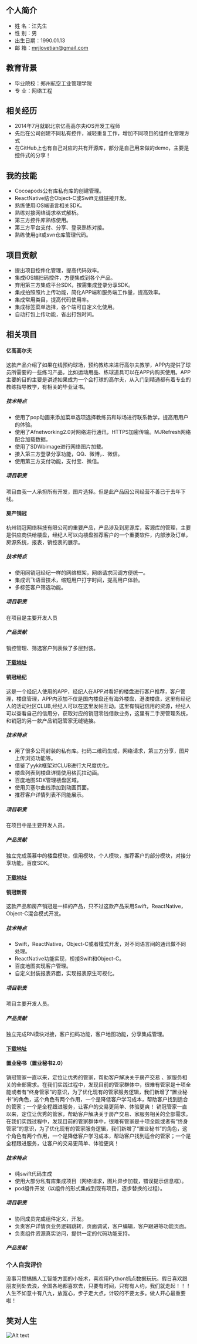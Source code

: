 ## 个人简介

* 姓 名：江先生
* 性 别：男
* 出生日期：1990.01.13
* 邮 箱：mrjlovetian@gmail.com

## 教育背景
* 毕业院校：郑州航空工业管理学院
* 专   业：网络工程


## 相关经历
* 2014年7月就职北京亿高高尔夫iOS开发工程师
* 先后在公司创建不同私有控件，减轻重复工作，增加不同项目的组件化管理方式
* 在GitHub上也有自己对应的共有开源库，部分是自己用来做的demo，主要是控件式的分享！

## 我的技能
* Cocoapods公有库私有库的创建管理。
* ReactNative结合Object-C或Swift无缝链接开发。
* 熟练使用iOS端语言相关SDK。
* 熟练对接网络请求格式解析。
* 第三方控件库熟练使用。
* 第三方平台支付、分享、登录熟练对接。
* 熟练使用git或svn仓库管理代码。

## 项目贡献
* 提出项目控件化管理，提高代码效率。
* 集成iOS端扫码控件，方便集成到各个产品。
* 弃用第三方集成平台SDK，按需集成登录分享SDK。
* 集成拍照照片上传功能，简化APP端和服务端工作量，提高效率。
* 集成常用类目，提高代码使用率。
* 集成标签菜单选择，各个端可自定义化使用。
* 自动打包上传功能，省出打包时间。

## 相关项目
#### 亿高高尔夫
这款产品介绍了如果在线预约球场，预约教练来进行高尔夫教学，APP内提供了球员所需要的一些练习产品，比如运动用品、练球道具可以在APP内购买使用。APP主要的目的主要是讲述如果成为一个会打球的高尔夫，从入门到精通都有着专业的教练指导教学，有相关的毕业证书。
##### 技术特点
* 使用了pop动画来添加菜单选项选择教练员和球场进行联系教学，提高用用户的体验。
* 使用了Afnetworking2.0对网络进行通讯，HTTPS加密传输。MJRefresh网络配合加载数据。
* 使用了SDWbimage进行网络图片加载。
* 接入第三方登录分享功能，QQ、微博，、微信。
* 使用第三方支付功能，支付宝、微信。
##### 项目职责
项目由我一人承担所有开发，图片选择。但是此产品因公司经营不善已于去年下线。

#### 房产销冠
杭州销冠网络科技有限公司的重要产品，产品涉及到房源库，客源库的管理，主要是供应商供给楼盘，经纪人可以向楼盘推荐客户的一个重要软件，内部涉及订单，房源系统，报表，销控表的展示。
##### 技术特点
* 使用同销冠经纪一样的网络框架，网络请求回调方便统一。
* 集成讯飞语音技术，缩短用户打字时间，提高用户体验。
* 多标签客户筛选功能。
##### 项目职责
在项目是主要开发人员
##### 产品贡献
销控管理、筛选客户列表做了多层封装。
#### [下载地址](https://itunes.apple.com/cn/app/%E6%88%BF%E4%BA%A7%E9%94%80%E5%86%A0/id730873754?mt=8)


#### 销冠经纪
这是一个经纪人使用的APP，经纪人在APP对看好的楼盘进行客户推荐，客户管理，楼盘管理，APP内添加不仅是国内楼盘还有海外楼盘，港澳楼盘，这里有经纪人的活动社区CLUB,经纪人可以在这里发帖互动。这里有销冠信用的资源，经纪人可以查看自己的信用分，获取对应的销冠零钱借款业务，这里有二手房管理系统，和销冠的另一款产品销冠管家无缝链接。
##### 技术特点
* 用了很多公司封装的私有库。扫码二维码生成，网络请求，第三方分享，图片上传浏览功能等。
* 借鉴了yykit框架对CLUB进行大尺度优化。
* 楼盘列表到楼盘详情使用格瓦拉动画。
* 百度地图SDK管理楼盘区域。
* 使用贝塞尔曲线添加到动画页面。
* 推荐客户详情列表不同能展示。
##### 项目职责
在项目中是主要开发人员。
##### 产品贡献
独立完成羡慕中的楼盘模块，信用模块，个人模块，推荐客户的部分模块，对接分享功能，百度SDK。
#### [下载地址](https://itunes.apple.com/cn/app/%E9%94%80%E5%86%A0%E7%BB%8F%E7%BA%AA/id930328936?mt=8)


#### 销冠新房
这款产品和房产销冠是一样的产品，只不过这款产品采用Swift，ReactNative，Object-C混合模式开发。
##### 技术特点
* Swift，ReactNative，Object-C或者模式开发，对不同语言间的通讯做不同处理。
* ReactNative功能实现，桥接Swift和Object-C。
* 百度地图实现客户管理。
* 自定义封装报表界面，实现报表原生可视化。
##### 项目职责
项目主要开发人员。
##### 产品贡献
独立完成RN模块对接，客户扫码功能，客户地图功能，分享集成管理。
#### [下载地址](https://itunes.apple.com/cn/app/%E9%94%80%E5%86%A0%E6%96%B0%E6%88%BF/id1255799139?mt=8)

#### 置业秘书（置业秘书2.0）
销冠管家一直以来，定位让优秀的管家，帮助客户解决关于房产交易 、家服务相关的全部需求。在我们实践过程中，发现目前的管家群体中，很难有管家是十项全能或者有“终身管家”的意识，为了优化现有的管家服务逻辑，我们新增了“置业秘书”的角色，这个角色有两个作用，一个是降低客户学习成本，帮助客户找到适合的管家；一个是全程跟进服务，让客户的交易更简单、体验更爽！ 销冠管家一直以来，定位让优秀的管家，帮助客户解决关于房产交易、家服务相关的全部需求。在我们实践过程中，发现目前的管家群体中，很难有管家是十项全能或者有“终身管家”的意识，为了优化现有的管家服务逻辑，我们新增了“置业秘书”的角色，这个角色有两个作用，一个是降低客户学习成本，帮助客户找到适合的管家；一个是全程跟进服务，让客户的交易更简单、体验更爽！

##### 技术特点
* 纯swift代码生成
* 使用大部分私有库集成项目（网络请求，图片异步加载，错误提示信息框）。
* pod组件开发（以组件的形式集成到现有项目，逐步替换的过程）。
##### 项目职责
* 协同成员完成组件定义，开发。
* 负责客户详情页业务逻辑跳转，页面调试，客户编辑，客户跟进等功能页面。
* 负责组件资源真实访问，提供一定的代码功能支持。
##### 产品贡献

### 个人自我评价
没事习惯搞搞人工智能方面的小技术，喜欢用Python抓点数据玩玩。假日喜欢跟朋友到处去浪，全国各地都喜欢去，只要有时间，只有有人约，我们就走起！！！
人生不如意十有八九，放宽心，步子走大点，计较的不要太多。做人开心最重要啦！



## 笑对人生 
![Alt text](/girl.jpg)


